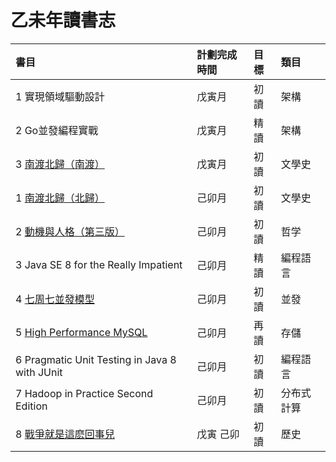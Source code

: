 # 乙未年讀書志


| 書目 | 計劃完成時間 | 目標 | 類目|
|:----|:----|:----|:----|
|1 實現領域驅動設計 | 戊寅月| 初讀         |    架構|
|2 Go並發編程實戰  | 戊寅月 | 精讀         |          架構
|3 [南渡北歸（南渡）](history/南渡北归.md)|戊寅月| 初讀   | 文學史|
|1 [南渡北歸（北歸）](history/南渡北归.md)|己卯月| 初讀   | 文學史|
|2 [動機與人格（第三版）](psychology/maslow.md)|己卯月| 初讀   | 哲学  |
|3 Java SE 8 for the Really Impatient|己卯月| 精讀   | 編程語言 |
|4 [七周七並發模型](technology/7cin7w.md)|己卯月| 初讀 | 並發 |  
|5 [High Performance MySQL](technology/hperf_mysql.md)|己卯月| 再讀   |存儲  |
|6 Pragmatic Unit Testing in Java 8 with JUnit|己卯月| 初讀   | 編程語言  |
|7 Hadoop in Practice Second Edition|己卯月| 初讀   |分布式計算 |
|8 [戰爭就是這麽回事兒](history/战争就是那么回事儿.md)|戊寅 己卯| 初讀 | 歷史|  
